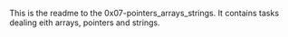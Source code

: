 This is the readme to the 0x07-pointers_arrays_strings. It contains tasks dealing eith arrays, pointers and strings.

